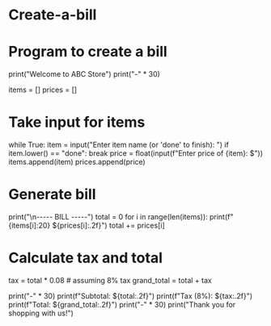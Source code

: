 # Create-a-bill
# Program to create a bill

print("Welcome to ABC Store")
print("-" * 30)

items = []
prices = []

# Take input for items
while True:
    item = input("Enter item name (or 'done' to finish): ")
    if item.lower() == "done":
        break
    price = float(input(f"Enter price of {item}: $"))
    items.append(item)
    prices.append(price)

# Generate bill
print("\n----- BILL -----")
total = 0
for i in range(len(items)):
    print(f"{items[i]:20}  ${prices[i]:.2f}")
    total += prices[i]

# Calculate tax and total
tax = total * 0.08  # assuming 8% tax
grand_total = total + tax

print("-" * 30)
print(f"Subtotal:           ${total:.2f}")
print(f"Tax (8%):           ${tax:.2f}")
print(f"Total:              ${grand_total:.2f}")
print("-" * 30)
print("Thank you for shopping with us!")
